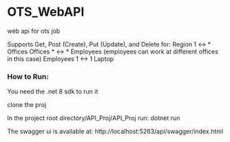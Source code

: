 # OTS_WebAPI
web api for ots job

Supports Get, Post (Create), Put (Update), and Delete
for:
Region 1 <-> * Offices
Offices * <-> * Employees (employees can work at different offices in this case)
Employees 1 <-> 1 Laptop


### How to Run:
You need the .net 8 sdk to run it

clone the proj

In the project root directory/API_Proj/API_Proj
run:
dotnet run

The swagger ui is available at:
http://localhost:5263/api/swagger/index.html